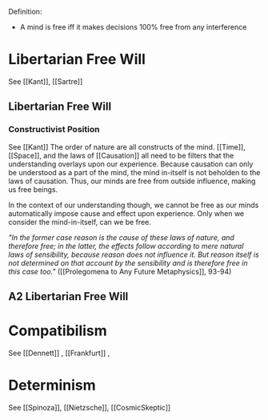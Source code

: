 Definition:
- A mind is free iff it makes decisions 100% free from any interference

# Libertarian Free Will
See [[Kant]], [[Sartre]]

## Libertarian Free Will

### Constructivist Position
See [[Kant]]
The order of nature are all constructs of the mind. [[Time]], [[Space]], and the laws of [[Causation]] all need to be filters that the understanding overlays upon our experience. Because causation can only be understood as a part of the mind, the mind in-itself is not beholden to the laws of causation. Thus, our minds are free from outside influence, making us free beings.

In the context of our understanding though, we cannot be free as our minds automatically impose cause and effect upon experience. Only when we consider the mind-in-itself, can we be free.

*"In the former case reason is the cause of these laws of nature, and therefore free; in the latter, the effects follow according to mere natural laws of sensibility, because reason does not influence it. But reason itself is not determined on that account by the sensibility and is therefore free in this case too."*
([[Prolegomena to Any Future Metaphysics]], 93-94)


## A2 Libertarian Free Will

# Compatibilism
See [[Dennett]] , [[Frankfurt]] , 

# Determinism
See [[Spinoza]], [[Nietzsche]], [[CosmicSkeptic]] 

